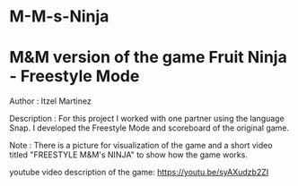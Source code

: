# M-M-s-Ninja
M&amp;M version of the game Fruit Ninja - Freestyle Mode
===================================
Author : Itzel Martinez

Description : For this project I worked with one partner using the language Snap. I developed the Freestyle Mode and scoreboard of the original game.

Note : There is a picture for visualization of the game and a short video titled "FREESTYLE M&M's NINJA" to show how the game works. 

youtube video description of the game: https://youtu.be/syAXudzb2ZI 

